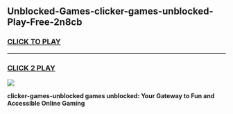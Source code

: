 
## Unblocked-Games-clicker-games-unblocked-Play-Free-2n8cb
<h3>
<a href="https://premium76.site?title=clicker-games-unblocked&ref=22A">CLICK TO PLAY</a></h3>
<hr>

<h3>
<a href="https://premium76.site?title=clicker-games-unblocked&ref=22A">CLICK 2 PLAY</a>
  
</h3>

<a href="https://premium76.site?title=clicker-games-unblocked&ref=22A"><img src="https://clearcache.store/games.png"></a>


**clicker-games-unblocked games unblocked: Your Gateway to Fun and Accessible Online Gaming**
